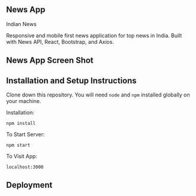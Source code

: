 ## News App

Indian News

Responsive and mobile first news application for top news in India. Built with News API, React, Bootstrap, and Axios.

## News App Screen Shot

## Installation and Setup Instructions

Clone down this repository. You will need `node` and `npm` installed globally on your machine.

Installation:

`npm install`

To Start Server:

`npm start`

To Visit App:

`localhost:3000`

## Deployment
